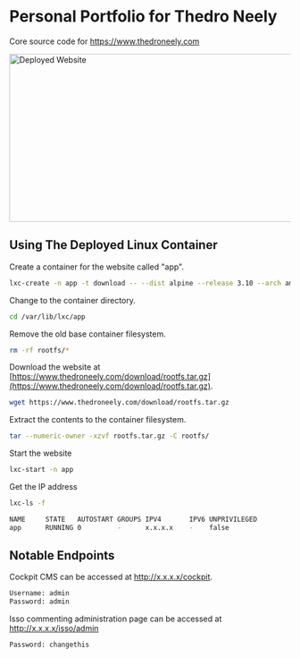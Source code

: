 # Personal Portfolio for Thedro Neely
Core source code for https://www.thedroneely.com

<a href="https://www.thedroneely.com/images/trying-out-this-website.png">
  <img src="https://www.thedroneely.com/images/trying-out-this-website.png" alt="Deployed Website" width="514" height="300">
</a>

## Using The Deployed Linux Container


Create a container for the website called "app".
```sh
lxc-create -n app -t download -- --dist alpine --release 3.10 --arch amd64
```

Change to the container directory.
```sh
cd /var/lib/lxc/app
```

Remove the old base container filesystem.
```sh
rm -rf rootfs/*
```

Download the website at [https://www.thedroneely.com/download/rootfs.tar.gz](https://www.thedroneely.com/download/rootfs.tar.gz).
```sh
wget https://www.thedroneely.com/download/rootfs.tar.gz
```

Extract the contents to the container filesystem.
```sh
tar --numeric-owner -xzvf rootfs.tar.gz -C rootfs/
```

Start the website
```sh
lxc-start -n app
```

Get the IP address
```sh
lxc-ls -f
```
```sh
NAME     STATE   AUTOSTART GROUPS IPV4       IPV6 UNPRIVILEGED       
app      RUNNING 0         -      x.x.x.x    -    false        
```

## Notable Endpoints

Cockpit CMS can be accessed at http://x.x.x.x/cockpit.
```sh
Username: admin
Password: admin
```
Isso commenting administration page can be accessed at http://x.x.x.x/isso/admin
```sh
Password: changethis
```
